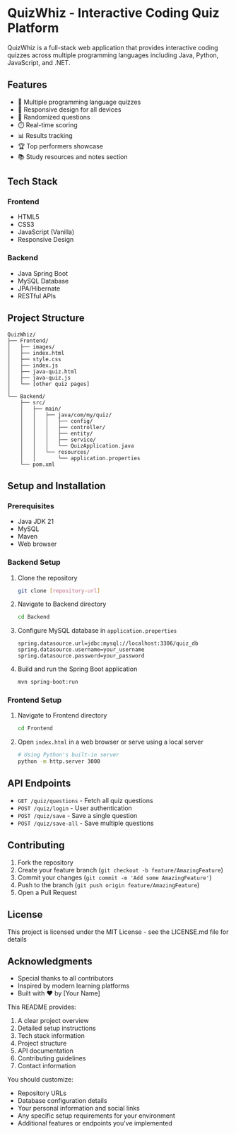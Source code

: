 # QuizWhiz - Interactive Coding Quiz Platform

QuizWhiz is a full-stack web application that provides interactive coding quizzes across multiple programming languages including Java, Python, JavaScript, and .NET.

## Features

- 🎯 Multiple programming language quizzes
- 📱 Responsive design for all devices
- 🔄 Randomized questions
- ⏱️ Real-time scoring
- 📊 Results tracking
- 🏆 Top performers showcase
- 📚 Study resources and notes section

## Tech Stack

### Frontend
- HTML5
- CSS3
- JavaScript (Vanilla)
- Responsive Design

### Backend
- Java Spring Boot
- MySQL Database
- JPA/Hibernate
- RESTful APIs

## Project Structure

```
QuizWhiz/
├── Frontend/
│   ├── images/
│   ├── index.html
│   ├── style.css
│   ├── index.js
│   ├── java-quiz.html
│   ├── java-quiz.js
│   └── [other quiz pages]
│
└── Backend/
    ├── src/
    │   ├── main/
    │   │   ├── java/com/my/quiz/
    │   │   │   ├── config/
    │   │   │   ├── controller/
    │   │   │   ├── entity/
    │   │   │   ├── service/
    │   │   │   └── QuizApplication.java
    │   │   └── resources/
    │   │       └── application.properties
    └── pom.xml
```

## Setup and Installation

### Prerequisites
- Java JDK 21
- MySQL
- Maven
- Web browser

### Backend Setup
1. Clone the repository
   ```bash
   git clone [repository-url]
   ```

2. Navigate to Backend directory
   ```bash
   cd Backend
   ```

3. Configure MySQL database in `application.properties`
   ```properties
   spring.datasource.url=jdbc:mysql://localhost:3306/quiz_db
   spring.datasource.username=your_username
   spring.datasource.password=your_password
   ```

4. Build and run the Spring Boot application
   ```bash
   mvn spring-boot:run
   ```

### Frontend Setup
1. Navigate to Frontend directory
   ```bash
   cd Frontend
   ```

2. Open `index.html` in a web browser or serve using a local server
   ```bash
   # Using Python's built-in server
   python -m http.server 3000
   ```

## API Endpoints

- `GET /quiz/questions` - Fetch all quiz questions
- `POST /quiz/login` - User authentication
- `POST /quiz/save` - Save a single question
- `POST /quiz/save-all` - Save multiple questions

## Contributing

1. Fork the repository
2. Create your feature branch (`git checkout -b feature/AmazingFeature`)
3. Commit your changes (`git commit -m 'Add some AmazingFeature'`)
4. Push to the branch (`git push origin feature/AmazingFeature`)
5. Open a Pull Request

## License

This project is licensed under the MIT License - see the LICENSE.md file for details

## Acknowledgments

- Special thanks to all contributors
- Inspired by modern learning platforms
- Built with ❤️ by [Your Name]


This README provides:
1. A clear project overview
2. Detailed setup instructions
3. Tech stack information
4. Project structure
5. API documentation
6. Contributing guidelines
7. Contact information

You should customize:
- Repository URLs
- Database configuration details
- Your personal information and social links
- Any specific setup requirements for your environment
- Additional features or endpoints you've implemented

